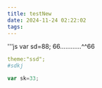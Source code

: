```yaml
---
title: testNew
date: 2024-11-24 02:22:02
tags:
---
```

'''js
    var sd=88;
66…………^^66
``` yml
theme:"ssd";
#sdkj
```
``` js
var sk=33;
```